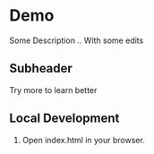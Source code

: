 # Demo

Some Description .. With some edits

## Subheader

Try more to learn better

## Local Development

1. Open index.html in your browser.

